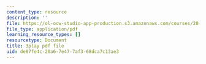 ```yaml
---
content_type: resource
description: ''
file: https://ol-ocw-studio-app-production.s3.amazonaws.com/courses/20-219-becoming-the-next-bill-nye-writing-and-hosting-the-educational-show-january-iap-2015/de87fe4c20a67e477af368dca7c13ae3_AjK2zF9yN0k.pdf
file_type: application/pdf
learning_resource_types: []
resourcetype: Document
title: 3play pdf file
uid: de87fe4c-20a6-7e47-7af3-68dca7c13ae3
---
```

